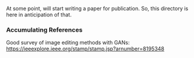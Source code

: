 At some point, will start writing a paper for publication.  So, this directory is here in anticipation of that.

### Accumulating References
Good survey of image editing methods with GANs:
https://ieeexplore.ieee.org/stamp/stamp.jsp?arnumber=8195348
